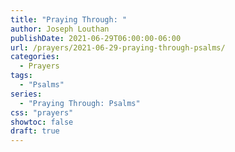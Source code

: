 ```yaml
---
title: "Praying Through: "
author: Joseph Louthan
publishDate: 2021-06-29T06:00:00-06:00
url: /prayers/2021-06-29-praying-through-psalms/
categories:
  - Prayers
tags:
  - "Psalms"
series:
  - "Praying Through: Psalms"
css: "prayers"
showtoc: false
draft: true
---
```

<div style="font-variant: small-caps;">

</div>

```text

```
